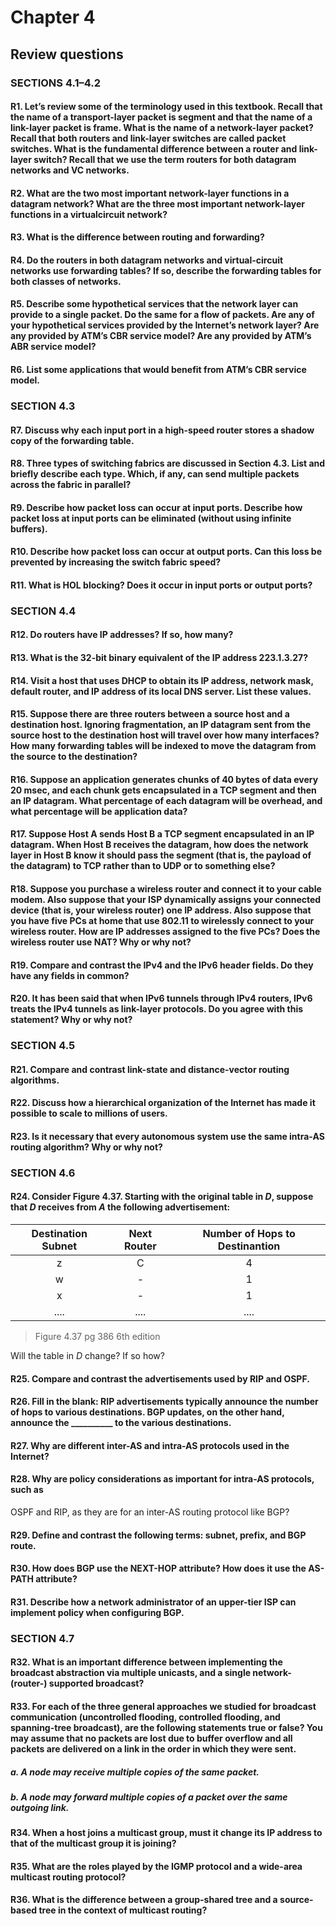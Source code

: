
# Chapter 4

## Review questions

### SECTIONS 4.1–4.2

#### R1. Let’s review some of the terminology used in this textbook. Recall that the name of a transport-layer packet is segment and that the name of a link-layer packet is frame. What is the name of a network-layer packet? Recall that both routers and link-layer switches are called packet switches. What is the fundamental difference between a router and link-layer switch? Recall that we use the term routers for both datagram networks and VC networks.

#### R2. What are the two most important network-layer functions in a datagram network? What are the three most important network-layer functions in a virtualcircuit network?

#### R3. What is the difference between routing and forwarding?

#### R4. Do the routers in both datagram networks and virtual-circuit networks use forwarding tables? If so, describe the forwarding tables for both classes of networks.

#### R5. Describe some hypothetical services that the network layer can provide to a single packet. Do the same for a flow of packets. Are any of your hypothetical services provided by the Internet’s network layer? Are any provided by ATM’s CBR service model? Are any provided by ATM’s ABR service model?

#### R6. List some applications that would benefit from ATM’s CBR service model.

### SECTION 4.3
#### R7. Discuss why each input port in a high-speed router stores a shadow copy of the forwarding table.

#### R8. Three types of switching fabrics are discussed in Section 4.3. List and briefly describe each type. Which, if any, can send multiple packets across the fabric in parallel?

#### R9. Describe how packet loss can occur at input ports. Describe how packet loss at input ports can be eliminated (without using infinite buffers).

#### R10. Describe how packet loss can occur at output ports. Can this loss be prevented by increasing the switch fabric speed?

#### R11. What is HOL blocking? Does it occur in input ports or output ports?

### SECTION 4.4
#### R12. Do routers have IP addresses? If so, how many?
#### R13. What is the 32-bit binary equivalent of the IP address 223.1.3.27?
#### R14. Visit a host that uses DHCP to obtain its IP address, network mask, default router, and IP address of its local DNS server. List these values.

#### R15. Suppose there are three routers between a source host and a destination host. Ignoring fragmentation, an IP datagram sent from the source host to the destination host will travel over how many interfaces? How many forwarding tables will be indexed to move the datagram from the source to the destination?

#### R16. Suppose an application generates chunks of 40 bytes of data every 20 msec, and each chunk gets encapsulated in a TCP segment and then an IP datagram. What percentage of each datagram will be overhead, and what percentage will be application data?

#### R17. Suppose Host A sends Host B a TCP segment encapsulated in an IP datagram. When Host B receives the datagram, how does the network layer in Host B know it should pass the segment (that is, the payload of the datagram) to TCP rather than to UDP or to something else?

#### R18. Suppose you purchase a wireless router and connect it to your cable modem. Also suppose that your ISP dynamically assigns your connected device (that is, your wireless router) one IP address. Also suppose that you have five PCs at home that use 802.11 to wirelessly connect to your wireless router. How are IP addresses assigned to the five PCs? Does the wireless router use NAT? Why or why not?

#### R19. Compare and contrast the IPv4 and the IPv6 header fields. Do they have any fields in common?

#### R20. It has been said that when IPv6 tunnels through IPv4 routers, IPv6 treats the IPv4 tunnels as link-layer protocols. Do you agree with this statement? Why or why not?

### SECTION 4.5
#### R21. Compare and contrast link-state and distance-vector routing algorithms.

#### R22. Discuss how a hierarchical organization of the Internet has made it possible to scale to millions of users.

#### R23. Is it necessary that every autonomous system use the same intra-AS routing algorithm? Why or why not?

### SECTION 4.6

#### R24. Consider Figure 4.37. Starting with the original table in _D_, suppose that _D_ receives from _A_ the following advertisement: 

| Destination Subnet | Next Router | Number of Hops to Destinantion |
|        :---:       |    :---:    |              :---:             |
|          z         |      C      |                4               |
|          w         |      -      |                1               |
|          x         |      -      |                1               |
|        ....        |     ....    |              ....              |
> Figure 4.37 pg 386 6th edition

Will the table in _D_ change? If so how?

#### R25. Compare and contrast the advertisements used by RIP and OSPF.

#### R26. Fill in the blank: RIP advertisements typically announce the number of hops to various destinations. BGP updates, on the other hand, announce the __________ to the various destinations.

####  R27. Why are different inter-AS and intra-AS protocols used in the Internet?

#### R28. Why are policy considerations as important for intra-AS protocols, such as
OSPF and RIP, as they are for an inter-AS routing protocol like BGP?

#### R29. Define and contrast the following terms: subnet, prefix, and BGP route.

#### R30. How does BGP use the NEXT-HOP attribute? How does it use the AS-PATH attribute?

#### R31. Describe how a network administrator of an upper-tier ISP can implement policy when configuring BGP.

### SECTION 4.7

#### R32. What is an important difference between implementing the broadcast abstraction via multiple unicasts, and a single network- (router-) supported broadcast?

#### R33. For each of the three general approaches we studied for broadcast communication (uncontrolled flooding, controlled flooding, and spanning-tree broadcast), are the following statements true or false? You may assume that no packets are lost due to buffer overflow and all packets are delivered on a link in the order in which they were sent.

##### a. A node may receive multiple copies of the same packet.

##### b. A node may forward multiple copies of a packet over the same outgoing link.

#### R34. When a host joins a multicast group, must it change its IP address to that of the multicast group it is joining?

#### R35. What are the roles played by the IGMP protocol and a wide-area multicast routing protocol?

#### R36. What is the difference between a group-shared tree and a source-based tree in the context of multicast routing?
